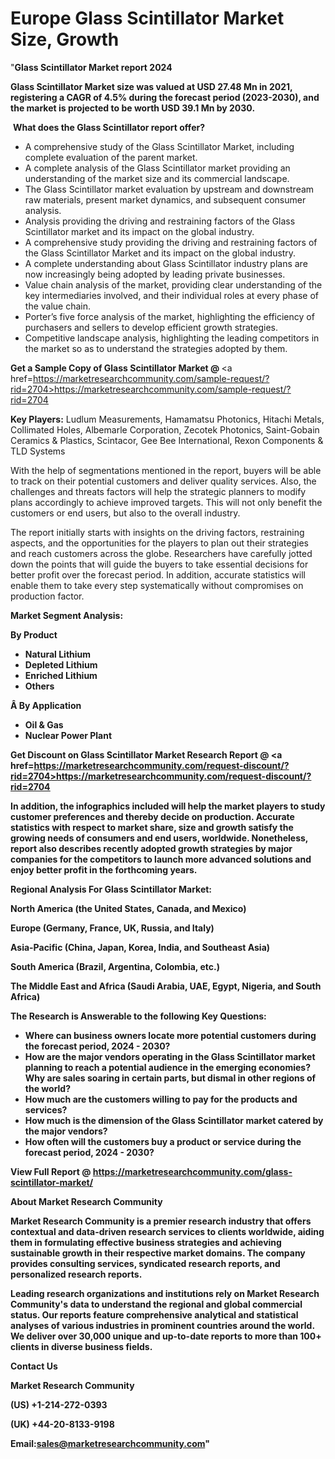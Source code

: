 # Europe Glass Scintillator Market Size, Growth
"<strong>Glass Scintillator Market report 2024</strong>

<strong>Glass Scintillator Market size was valued at USD 27.48 Mn in 2021, registering a CAGR of 4.5% during the forecast period (2023-2030), and the market is projected to be worth USD 39.1 Mn by 2030.</strong>

 <strong><b>What does the Glass Scintillator report offer?</b></strong>
<ul>
  <li>A comprehensive study of the Glass Scintillator Market, including complete evaluation of the parent market.</li>
  <li>A complete analysis of the Glass Scintillator market providing an understanding of the market size and its commercial landscape.</li>
  <li>The Glass Scintillator market evaluation by upstream and downstream raw materials, present market dynamics, and subsequent consumer analysis.</li>
  <li>Analysis providing the driving and restraining factors of the Glass Scintillator market and its impact on the global industry.</li>
  <li>A comprehensive study providing the driving and restraining factors of the Glass Scintillator Market and its impact on the global industry.</li>
  <li>A complete understanding about Glass Scintillator industry plans are now increasingly being adopted by leading private businesses.</li>
  <li>Value chain analysis of the market, providing clear understanding of the key intermediaries involved, and their individual roles at every phase of the value chain.</li>
  <li>Porter’s five force analysis of the market, highlighting the efficiency of purchasers and sellers to develop efficient growth strategies.</li>
  <li>Competitive landscape analysis, highlighting the leading competitors in the market so as to understand the strategies adopted by them.</li>
</ul>

<strong>Get a Sample Copy of Glass Scintillator Market @ </strong><a href=https://marketresearchcommunity.com/sample-request/?rid=2704><u>https://marketresearchcommunity.com/sample-request/?rid=2704</u></a>

<strong>Key Players:</strong> 
Ludlum Measurements, Hamamatsu Photonics, Hitachi Metals, Collimated Holes, Albemarle Corporation, Zecotek Photonics, Saint-Gobain Ceramics &amp; Plastics, Scintacor, Gee Bee International, Rexon Components &amp; TLD Systems

With the help of segmentations mentioned in the report, buyers will be able to track on their potential customers and deliver quality services. Also, the challenges and threats factors will help the strategic planners to modify plans accordingly to achieve improved targets. This will not only benefit the customers or end users, but also to the overall industry.

The report initially starts with insights on the driving factors, restraining aspects, and the opportunities for the players to plan out their strategies and reach customers across the globe. Researchers have carefully jotted down the points that will guide the buyers to take essential decisions for better profit over the forecast period. In addition, accurate statistics will enable them to take every step systematically without compromises on production factor.

<strong>Market Segment Analysis:</strong>


<strong><strong>By Product</strong></h4>
<ul>
 	<li>Natural Lithium</li>
 	<li>Depleted Lithium</li>
 	<li>Enriched Lithium</li>
 	<li>Others</li>
</ul>
<strong><strong>Â By Application</strong></h4>
<ul>
 	<li>Oil &amp; Gas</li>
 	<li>Nuclear Power Plant</li>
</ul>

<strong>Get Discount on Glass Scintillator Market Research Report @ </b></strong><a href=https://marketresearchcommunity.com/request-discount/?rid=2704><u>https://marketresearchcommunity.com/request-discount/?rid=2704</u></a>

In addition, the infographics included will help the market players to study customer preferences and thereby decide on production. Accurate statistics with respect to market share, size and growth satisfy the growing needs of consumers and end users, worldwide. Nonetheless, report also describes recently adopted growth strategies by major companies for the competitors to launch more advanced solutions and enjoy better profit in the forthcoming years.

<strong>Regional Analysis For Glass Scintillator Market:</strong>

<strong>North America</strong> (the United States, Canada, and Mexico)

<strong>Europe</strong> (Germany, France, UK, Russia, and Italy)

<strong>Asia-Pacific</strong> (China, Japan, Korea, India, and Southeast Asia)

<strong>South America</strong> (Brazil, Argentina, Colombia, etc.)

<strong>The Middle East and Africa</strong> (Saudi Arabia, UAE, Egypt, Nigeria, and South Africa)

<strong>The Research is Answerable to the following Key Questions:</strong>
<ul>
 	<li>Where can business owners locate more potential customers during the forecast period, 2024 - 2030?</li>
 	<li>How are the major vendors operating in the Glass Scintillator market planning to reach a potential audience in the emerging economies? Why are sales soaring in certain parts, but dismal in other regions of the world?</li>
 	<li>How much are the customers willing to pay for the products and services?</li>
 	<li>How much is the dimension of the Glass Scintillator market catered by the major vendors?</li>
 	<li>How often will the customers buy a product or service during the forecast period, 2024 - 2030?</li>
</ul>

<strong>View Full Report @</strong> <a href=https://marketresearchcommunity.com/glass-scintillator-market/>https://marketresearchcommunity.com/glass-scintillator-market/</a>

<strong>About Market Research Community</strong>

Market Research Community is a premier research industry that offers contextual and data-driven research services to clients worldwide, aiding them in formulating effective business strategies and achieving sustainable growth in their respective market domains. The company provides consulting services, syndicated research reports, and personalized research reports.

Leading research organizations and institutions rely on Market Research Community's data to understand the regional and global commercial status. Our reports feature comprehensive analytical and statistical analyses of various industries in prominent countries around the world. We deliver over 30,000 unique and up-to-date reports to more than 100+ clients in diverse business fields.

<strong>Contact Us</strong>

<strong>Market Research Community</strong>

(US) +1-214-272-0393

(UK) +44-20-8133-9198

<strong>Email:</strong>sales@marketresearchcommunity.com"
